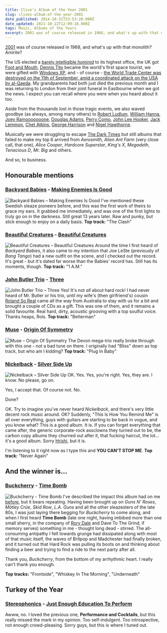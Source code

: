 ```yaml
---
title: Clive’s Album of the Year 2001
slug: clives-album-of-the-year-2001
date_published: 2014-10-31T23:53:20.000Z
date_updated: 2021-10-22T12:09:18.000Z
tags: Music, Albums of the Years
excerpt: 2001 was of course released in 1968, and what's up with that monolith? Amirite?
---
```


[2001](http://en.wikipedia.org/wiki/2001:_A_Space_Odyssey_%28film%29) was of course released in 1968, and what's up with that monolith? Amirite?

The US elected a [barely intelligible hominid](http://en.wikipedia.org/wiki/George_W._Bush) to its highest office, the UK got [Foot and Mouth](http://en.wikipedia.org/wiki/2001_United_Kingdom_foot-and-mouth_outbreak), [Dennis Tito](http://en.wikipedia.org/wiki/Dennis_Tito) became the world's first space tourist, we were gifted with [Windows XP](http://en.wikipedia.org/wiki/Windows_XP), and - of course - [the World Trade Center was destroyed on the 11th of September, amid a coordinated attack on the USA by al-Qaeda](http://en.wikipedia.org/wiki/September_11_attacks). My grandparents had both just died the previous month and I was returning to London from their joint funeral in Eastbourne when we got the news. I expect you can recall where you were when you heard about it too.

Aside from the thousands lost in those tragic events, we also waved goodbye (as always, among many others) to [Robert Ludlum](http://en.wikipedia.org/wiki/Robert_Ludlum), [William Hanna](http://en.wikipedia.org/wiki/William_Hanna), [Joey Ramooooooone](http://en.wikipedia.org/wiki/Joey_Ramone), [Douglas Adams](http://en.wikipedia.org/wiki/Douglas_Adams), [Perry Como](http://en.wikipedia.org/wiki/Perry_Como), [John Lee Hooker](http://en.wikipedia.org/wiki/John_Lee_Hooker), [Jack Lemmon](http://en.wikipedia.org/wiki/Jack_Lemmon), [Chet Atkins](http://en.wikipedia.org/wiki/Chet_Atkins), [George Harrison](http://en.wikipedia.org/wiki/George_Harrison) and [Nigel Hawthorne](http://en.wikipedia.org/wiki/Nigel_Hawthorne).

Musically we were struggling to escape [The Dark Times](/the-dark-times/) but still albums that failed to make my top 6 arrived from *Aerosmith*, *Alien Ant Farm* (very close call, that one), *Alice Cooper*, *Hardcore Superstar*, *King's X*, *Megadeth*, *Tenacious D*, *Mr. Big* and others.

And so, to business.

## Honourable mentions

### [Backyard Babies](http://www.backyardbabies.com/) - [Making Enemies Is Good](http://www.amazon.co.uk/Making-Enemies-Good-Backyard-Babies/dp/B00005EBSZ/)

![Backyard Babies – Making Enemies Is Good](/public/images/2020/06/backyard-babies_making-enemies-is-good.jpg) I've mentioned these Swedish sleaze pioneers before, and this was the first work of theirs to grace my ears. It grabbed me immediately, and was one of the first lights to truly go on in the darkness. Still great 13 years later. Raw and punky, but slick enough to enjoy on a daily basis. **Top track:** "The Clash"

### [Beautiful Creatures](http://en.wikipedia.org/wiki/Beautiful_Creatures_%28band%29) - [Beautiful Creatures](http://www.amazon.co.uk/Beautiful-Creatures/dp/B00005N82Q/)

![Beautiful Creatures – Beautiful Creatures](/public/images/2020/06/beautiful-creatures_beautiful-creatures-1.jpg) Around the time I first heard of *Backyard Babies*, it also came to my intention that Joe LeSte (previously of *Bang Tango*) had a new outfit on the scene, and I checked out the record. It's great - but it's dated far worse than the Babies' record has. Still has its moments, though. **Top track:** "1 A.M."

### [John Butler Trio](http://johnbutlertrio.com/) - [Three](http://www.amazon.co.uk/Three-John-Butler-Trio/dp/B0041HU3UU/)

![John Butler Trio – Three](/public/images/2020/06/john-butler-trio_three.jpg) Yes! It's not *all* about hard rock! I had never heard of Mr. Butler or his trio, until my wife's (then girlfriend's) cousin [Roland So Real](http://twitter.com/rolandsoreal) came all the way from Australia to stay with us for a bit and brought a couple of CDs as a gift. This was one of them, and it remains a solid favourite. Real hard, dirty, acoustic grooving with a top soulful voice. Thanks heaps, Rols. **Top track:** "Betterman"

### [Muse](http://www.muse.mu) - [Origin Of Symmetry](http://www.amazon.co.uk/Origin-Symmetry-Muse/dp/B0000CG3K6/)

![Muse – Origin Of Symmetry](/public/images/2020/06/muse_origin-of-symmetry.jpg) The Devon mega-trio really broke through with this one - not a bad tune on there. I originally had "Bliss" down as top track, but who am I kidding? **Top track:** "Plug In Baby"

### [Nickelback](http://www.nickelback.com/) - [Silver Side Up](http://www.amazon.co.uk/Silver-Side-Up-Nickelback/dp/B00005NY53/)

![Nickelback – Silver Side Up](/public/images/2020/06/nickelback_silver-side-up.jpg) OK. Yes. Yes, you're right. Yes, they are. I know. No please, go on.

Yes, I accept that. Of course not. No.

Done?

OK. Try to imagine you've never heard *Nickelback*, and there's very little decent rock music around. OK? Suddenly, "This Is How You Remind Me" is all over everything, guys with guitars are starting to be back in vogue, and you know what? This is a good album. It is. If you can forget everything that came after, the generic corporate-rock assclowns they turned out to be, the carbon copy albums they churned out after it, that fucking haircut, the lot… it's a good album. Sorry [Hrishi](http://twitter.com/hrishio), but it is.

I'm listening to it right now as I type this and **YOU CAN'T STOP ME**. **Top track:** "Never Again"

## And the winner is…

### [Buckcherry](http://www.buckcherry.com/) - [Time Bomb](http://www.amazon.co.uk/Time-Bomb-Buckcherry/dp/B00005B7E4/)
![Buckcherry - Time Bomb](/public/images/2020/06/buckcherry_time-bomb.jpeg)
I've described the impact this album had on me [before](/the-dark-times/), but it bears repeating. Having been brought up on *Guns N' Roses*, *Mötley Crüe*, *Skid Row*, *L.A. Guns* and all the other sleazesters of the late 80s, I was just laying there begging for *Buckcherry* to come along, and when I first heard **Time Bomb** (late one night, having imbibed more than one small sherry, in the company of [Rory Dale](http://twitter.com/rorydale) and Dave To The Grind, if memory serves) something in me - thought long dead - stirred. The all-consuming antipathy I felt towards grunge had dissipated along with most of that music itself, the waves of Britpop and Madchester had finally broken, and it turned out that Hard Rock was pulling its boots on and thinking about finding a beer and trying to find a ride to the next party after all.

Thank you, *Buckcherry*, from the bottom of my arrhythmic heart. I really can't thank you enough.

**Top tracks:** "Frontside", "Whiskey In The Morning", "Underneath"

## Turkey of the Year

### [Stereophonics](http://www.stereophonics.com/) - [Just Enough Education To Perform](http://www.amazon.co.uk/Just-Enough-Education-Perform-Stereophonics/dp/B00005RT80/)

Awww, no. I loved the previous one, **Performance and Cocktails**, but this really missed the mark in my opinion. Too self-indulgent. Too introspective, not enough crowd-pleasing. Sorry guys, but this is where I tuned out.
